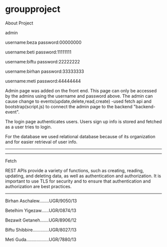 

# groupproject

        

About Project


admin 


username:beza password:00000000


username:beti password:11111111


username:biftu password:22222222


username:birhan password:33333333


username:meti password:44444444



Admin page was added on the front end. This page can only be accessed by the admins using the username and password above.
The admin can cause change to events(update,delete,read,create) 
-used fetch api and bootstrap(script.js) to connect the admin page to the backend "backend-event". 

The login page authenticates users. Users sign up info is stored and fetched as a user tries to login.

For the database we used relational database because of its organization and for easier retrieval of user info.







-----------------------------------------------------------------------------------------------------------------------------------------------------------------------
-----------------------------------------------------------------------------------------------------------------------------------------------------------------------
Fetch




REST APIs provide a variety of functions, such as creating, reading, updating, and deleting data,
as well as authentication and authorization. It is important to use TLS for security and to ensure 
that authentication and authorization are best practices.






---------------------------------------------------------------------------------------------------------------------------------------------------------------------------------------------------------------------------------------------------------------------------------------------------------------------------------------------

Birhan Aschalew........UGR/9050/13




Betelhim Yigezaw......UGR/0874/13



Bezawit Getaneh.......UGR/8906/12



Biftu Shibbire.............UGR/8027/13






Meti Guda..................UGR/7880/13      
